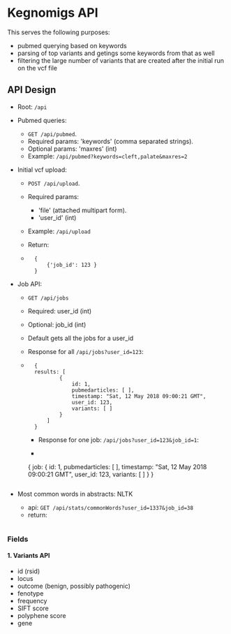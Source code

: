 # Kegnomigs API

This serves the following purposes:

* pubmed querying based on keywords
* parsing of top variants and getings some keywords from that as well
* filtering the large number of variants that are created after the initial run on the vcf file


## API Design

* Root: `/api`
* Pubmed queries:
    - `GET /api/pubmed`.
    - Required params: 'keywords' (comma separated strings).
    - Optional params: 'maxres' (int)
    - Example: `/api/pubmed?keywords=cleft,palate&maxres=2`


* Initial vcf upload:
    - `POST /api/upload`.
    - Required params:
        - 'file' (attached multipart form).
        - 'user_id' (int)

    - Example: `/api/upload`
    - Return:
    - ```
        {
            {'job_id': 123 }
        }
      ```


* Job API:
    - `GET /api/jobs`
    - Required: user_id (int)
    - Optional: job_id (int)


    - Default gets all the jobs for a user_id

    - Response for all `/api/jobs?user_id=123`:
    - ```
        {
        results: [
                {
                    id: 1,
                    pubmedarticles: [ ],
                    timestamp: "Sat, 12 May 2018 09:00:21 GMT",
                    user_id: 123,
                    variants: [ ]
                }
            ]
        }
      ```

      - Response for one job: `/api/jobs?user_id=123&job_id=1`:
      - ```
      {
        job: {
            id: 1,
            pubmedarticles: [ ],
            timestamp: "Sat, 12 May 2018 09:00:21 GMT",
            user_id: 123,
            variants: [ ]
        }
      }
      ```

* Most common words in abstracts: NLTK

   - api: `GET /api/stats/commonWords?user_id=1337&job_id=38`
   - return:
        ```

        ```



### Fields

#### 1. Variants API

* id (rsid)
* locus
* outcome (benign, possibly pathogenic)
* fenotype
* frequency
* SIFT score
* polyphene score
* gene


